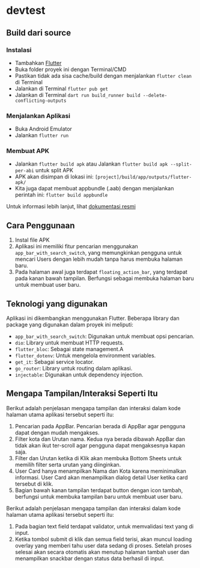 # devtest

## Build dari source

### Instalasi

- Tambahkan [Flutter](https://flutter.dev/docs/get-started/install "Flutter")
- Buka folder proyek ini dengan Terminal/CMD
- Pastikan tidak ada sisa cache/build dengan menjalankan `flutter clean` di Terminal
- Jalankan di Terminal `flutter pub get`
- Jalankan di Terminal `dart run build_runner build --delete-conflicting-outputs`

### Menjalankan Aplikasi

- Buka Android Emulator
- Jalankan `flutter run`

### Membuat APK

- Jalankan `flutter build apk` atau Jalankan `flutter build apk --split-per-abi` untuk split APK
- APK akan disimpan di lokasi ini: `[project]/build/app/outputs/flutter-apk/`
- Kita juga dapat membuat appbundle (.aab) dengan menjalankan perintah ini: `flutter build appbundle`

Untuk informasi lebih lanjut, lihat [dokumentasi resmi](https://flutter.dev/docs "documentation")

## Cara Penggunaan

1. Instal file APK
2. Aplikasi ini memiliki fitur pencarian menggunakan `app_bar_with_search_switch`, yang memungkinkan pengguna untuk mencari Users dengan lebih mudah tanpa harus membuka halaman baru.
3. Pada halaman awal juga terdapat `floating_action_bar`, yang terdapat pada kanan bawah tampilan. Berfungsi sebagai membuka halaman baru untuk membuat user baru.

## Teknologi yang digunakan

Aplikasi ini dikembangkan menggunakan Flutter. Beberapa library dan package yang digunakan dalam proyek ini meliputi:

* `app_bar_with_search_switch`: Digunakan untuk membuat opsi pencarian.
* `dio`: Library untuk membuat HTTP requests.
* `flutter_bloc`: Sebagai state management.A
* `flutter_dotenv`: Untuk mengelola environment variables.
* `get_it`: Sebagai service locator.
* `go_router`: Library untuk routing dalam aplikasi.
* `injectable`: Digunakan untuk dependency injection.

## Mengapa Tampilan/Interaksi Seperti Itu

Berikut adalah penjelasan mengapa tampilan dan interaksi dalam kode halaman utama aplikasi tersebut seperti itu:

1. Pencarian pada AppBar. Pencarian berada di AppBar agar pengguna dapat dengan mudah mengakses.
2. Filter kota dan Urutan nama. Kedua nya berada dibawah AppBar dan tidak akan ikut ter-scroll agar pengguna dapat mengaksesnya kapan saja.
3. Filter dan Urutan ketika di Klik akan membuka Bottom Sheets untuk memilih filter serta urutan yang diinginkan.
4. User Card hanya menampilkan Nama dan Kota karena meminimalkan informasi. User Card akan menampilkan dialog detail User ketika card tersebut di klik.
5. Bagian bawah kanan tampilan terdapat button dengan icon tambah, berfungsi untuk membuka tampilan baru untuk membuat user baru.

Berikut adalah penjelasan mengapa tampilan dan interaksi dalam kode halaman utama aplikasi tersebut seperti itu:

1. Pada bagian text field terdapat validator, untuk memvalidasi text yang di input.
2. Ketika tombol submit di klik dan semua field terisi, akan muncul loading overlay yang memberi tahu user data sedang di proses. Setelah proses selesai akan secara otomatis akan menutup halaman tambah user dan menampilkan snackbar dengan status data berhasil di input.
